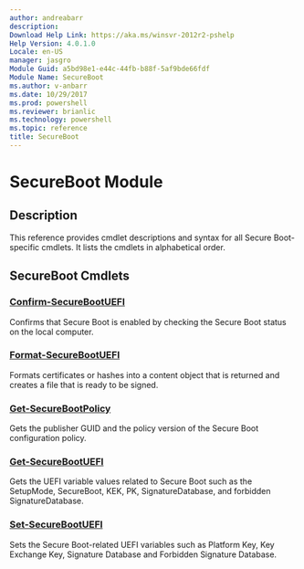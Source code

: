 ```yaml
---
author: andreabarr
description: 
Download Help Link: https://aka.ms/winsvr-2012r2-pshelp
Help Version: 4.0.1.0
Locale: en-US
manager: jasgro
Module Guid: a5bd98e1-e44c-44fb-b88f-5af9bde66fdf
Module Name: SecureBoot
ms.author: v-anbarr
ms.date: 10/29/2017
ms.prod: powershell
ms.reviewer: brianlic
ms.technology: powershell
ms.topic: reference
title: SecureBoot
---
```


# SecureBoot Module
## Description
This reference provides cmdlet descriptions and syntax for all Secure Boot-specific cmdlets. It lists the cmdlets in alphabetical order.

## SecureBoot Cmdlets
### [Confirm-SecureBootUEFI](./Confirm-SecureBootUEFI.md)
Confirms that Secure Boot is enabled by checking the Secure Boot status on the local computer.

### [Format-SecureBootUEFI](./Format-SecureBootUEFI.md)
Formats certificates or hashes into a content object that is returned and creates a file that is ready to be signed.

### [Get-SecureBootPolicy](./Get-SecureBootPolicy.md)
Gets the publisher GUID and the policy version of the Secure Boot configuration policy.

### [Get-SecureBootUEFI](./Get-SecureBootUEFI.md)
Gets the UEFI variable values related to Secure Boot such as the SetupMode, SecureBoot, KEK, PK, SignatureDatabase, and forbidden SignatureDatabase.

### [Set-SecureBootUEFI](./Set-SecureBootUEFI.md)
Sets the Secure Boot-related UEFI variables such as Platform Key, Key Exchange Key, Signature Database and Forbidden Signature Database.

